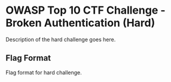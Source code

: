 # OWASP Top 10 CTF Challenge - Broken Authentication (Hard)
Description of the hard challenge goes here.

## Flag Format
Flag format for hard challenge.
